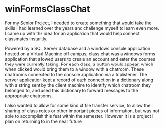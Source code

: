 # winFormsClassChat

For my Senior Project, I needed to create something that would take the skills I had learned over the years and challenge myself to learn even more. I came up with the idea for an application that would help connect classmates instantly.

 Powered by a SQL Server database and a windows console application hosted on a Virtual Machine off campus, class chat was a windows forms application that allowed users to create an account and enter the courses they were currently taking. For each class, a button would appear, which when clicked would bring them to a window with a chatroom. These chatrooms connected to the console application via a tcplistener. The server application kept a record of each connection in a dictionary along with a string sent by the client machine to identify which chatroom they belonged to, and  used this dictionary to forward messages to the appropriate chatrooms. 

I also wanted to allow for some kind of file transfer service, to allow the sharing of class notes or other important pieces of information, but was not able to accomplish this feat within the semester. However, it is a project I plan on returning to in the near future. 
